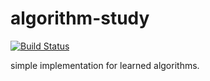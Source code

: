 # algorithm-study
[![Build Status](https://travis-ci.org/lyhypacm/algorithm-study.svg?branch=master)](https://travis-ci.org/lyhypacm/algorithm-study)

simple implementation for learned algorithms.

